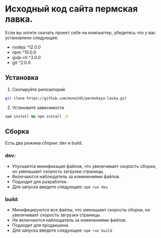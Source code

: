 # Исходный код сайта пермская лавка.

Если вы хотите скачать проект себе на компьютер, убедитесь что у вас установлено следующее:
* nodejs ^12.0.0
* npm ^10.0.0
* gulp-cli ^3.0.0
* git ^2.0.0

## Установка
1. Скопируйте репозиторий
```bash
git clone https://github.com/mono245/permskaya-lavka.git
```

2. Установите зависимости
```bash
npm install && npm install -D
```

## Сборка
Есть два режима сборки: dev и build.

### dev:
* Упускается минификация файлов, что увеличивает скорость сборки, но уменьшает скорость загрузки страницы.
* Включаются наблюдатель за изменениями файлов.
* Подходит для разработки.
* Для запуска введите следующее: ```npm run dev```  

### build:
* Минифицируются все файлы, что уменьшает скорость сборки, но увеличивает скорость загрузки страницы.
* Не включаются наблюдатель за изменениями файлов.
* Подходит для продакшена.
* Для запуска введите следующее: ```npm run build```
